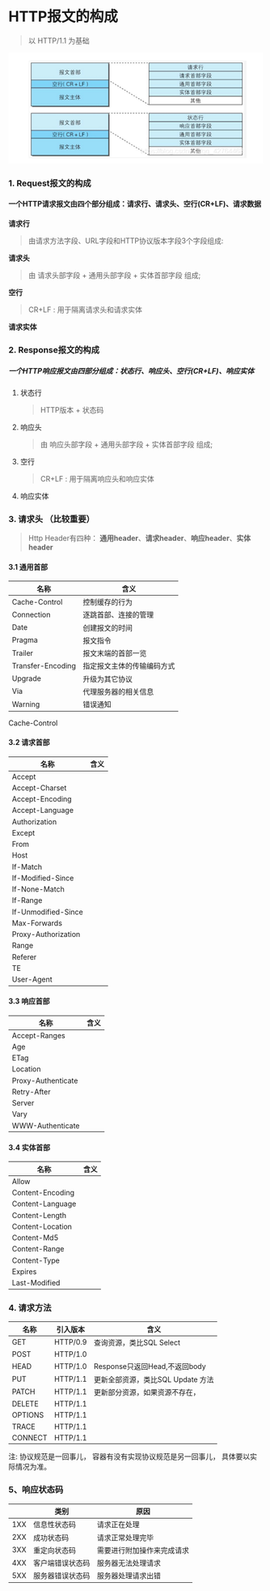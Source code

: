 # HTTP报文的构成
> 以 HTTP/1.1 为基础

![报文的构成.png](报文的构成.png)

### 1. Request报文的构成
#### 一个HTTP请求报文由四个部分组成：**请求行**、**请求头**、**空行(CR+LF)**、**请求数据**

**请求行**
> 由请求方法字段、URL字段和HTTP协议版本字段3个字段组成:

**请求头**
> 由 请求头部字段 + 通用头部字段 + 实体首部字段 组成;

**空行**
   > CR+LF : 用于隔离请求头和请求实体

**请求实体**

### 2. Response报文的构成
##### 一个HTTP响应报文由四部分组成：**状态行**、**响应头**、**空行(CR+LF)**、**响应实体**

1. 状态行
   >  HTTP版本 + 状态码
2. 响应头
   > 由 响应头部字段 + 通用头部字段 + 实体首部字段 组成;
3. 空行
   > CR+LF : 用于隔离响应头和响应实体
4. 响应实体


### 3. 请求头 （比较重要）
> Http Header有四种： **通用header**、**请求header**、**响应header**、**实体header**

#### 3.1 通用首部

|    名称              |     含义               |
| ------------------- | ---------------------- |
|   Cache-Control     |  控制缓存的行为           |
|   Connection        |  逐跳首部、连接的管理      |
|   Date              |  创建报文的时间           |
|   Pragma            |  报文指令                |
|   Trailer           |  报文末端的首部一览        |
|   Transfer-Encoding |  指定报文主体的传输编码方式 |
|   Upgrade           |  升级为其它协议           |
|   Via               |  代理服务器的相关信息      |
|   Warning           |  错误通知                |

Cache-Control


#### 3.2 请求首部

|    名称                 |      含义     |
| ---------------------- | -----------   |
|    Accept              |               |
|    Accept-Charset      |               |
|    Accept-Encoding     |               |
|    Accept-Language     |               |
|    Authorization       |               |
|    Except              |               |
|    From                |               |
|    Host                |               |
|    If-Match            |               |
|    If-Modified-Since   |               |
|    If-None-Match       |               |
|    If-Range            |               |
|    If-Unmodified-Since |               |
|    Max-Forwards        |               |
|    Proxy-Authorization |               |
|    Range               |               |
|    Referer             |               |
|    TE                  |               |
|    User-Agent          |               |


#### 3.3 响应首部

|    名称                 |      含义     |
| ---------------------- | -----------   |
|    Accept-Ranges       |   |
|    Age                 |   |
|    ETag                |   |
|    Location            |   |
|    Proxy-Authenticate  |   |
|    Retry-After         |   |
|    Server              |   |
|    Vary                |   |
|    WWW-Authenticate    |   |


#### 3.4 实体首部

|    名称                 |      含义     |
| ---------------------- | -----------   |
|    Allow               |  |
|    Content-Encoding    |  |
|    Content-Language    |  |
|    Content-Length      |  |
|    Content-Location    |  |
|    Content-Md5         |  |
|    Content-Range       |  |
|    Content-Type        |  |
|    Expires             |  |
|    Last-Modified       |  |


### 4. 请求方法

|    名称          | 引入版本   |   含义                      |
| ----------------| --------- |--------------------------- |
| GET             |  HTTP/0.9 | 查询资源，类比SQL Select      |
| POST            |  HTTP/1.0 | |
| HEAD            |  HTTP/1.0 | Response只返回Head,不返回body |
| PUT             |  HTTP/1.1 | 更新全部资源，类比SQL Update 方法  |
| PATCH           |  HTTP/1.1 | 更新部分资源，如果资源不存在，  |
| DELETE          |  HTTP/1.1 | |
| OPTIONS         |  HTTP/1.1 | |
| TRACE           |  HTTP/1.1 | |
| CONNECT         |  HTTP/1.1 | |
注: 协议规范是一回事儿， 容器有没有实现协议规范是另一回事儿， 具体要以实际情况为准。

### 5、响应状态码
|        |  类别          | 原因                 |
| ------ | ------        | ------               |
| 1XX    | 信息性状态码    | 请求正在处理            |
| 2XX    | 成功状态码      | 请求正常处理完毕        |
| 3XX    | 重定向状态码    | 需要进行附加操作来完成请求 |
| 4XX    | 客户端错误状态码 | 服务器无法处理请求       |
| 5XX    | 服务器错误状态码 | 服务器处理请求出错       |

